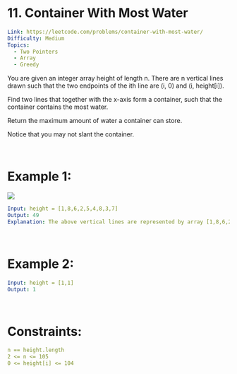 # 11. Container With Most Water

```yaml
Link: https://leetcode.com/problems/container-with-most-water/
Difficulty: Medium
Topics:
  - Two Pointers
  - Array
  - Greedy
```

You are given an integer array height of length n. There are n vertical lines drawn such that the two endpoints of the ith line are (i, 0) and (i, height[i]).

Find two lines that together with the x-axis form a container, such that the container contains the most water.

Return the maximum amount of water a container can store.

Notice that you may not slant the container.

<br>

# Example 1:

<img src="https://s3-lc-upload.s3.amazonaws.com/uploads/2018/07/17/question_11.jpg"/>

```yaml
Input: height = [1,8,6,2,5,4,8,3,7]
Output: 49
Explanation: The above vertical lines are represented by array [1,8,6,2,5,4,8,3,7]. In this case, the max area of water (blue section) the container can contain is 49.
```

<br>

# Example 2:

```yaml
Input: height = [1,1]
Output: 1
```

<br>

# Constraints:

```yaml
n == height.length
2 <= n <= 105
0 <= height[i] <= 104
```
